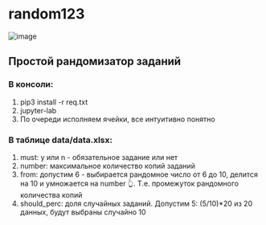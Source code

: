 # random123
![image](https://github.com/Alexots/random123/assets/115954644/84f5f2f7-856f-42f2-ab85-8b2f5d518483)

## Простой рандомизатор заданий 

### В консоли:
1) pip3 install -r req.txt 
2) jupyter-lab
3) По очереди исполняем ячейки, все интуитивно понятно

### В таблице data/data.xlsx:
1) must: y или n - обязательное задание или нет
2) number: максимальное количество копий заданий
3) from: допустим 6 - выбирается рандомное число от 6 до 10, делится на 10 и умножается на number 👆. Т.е. промежуток рандомного количества копий
4) should_perc: доля случайных заданий. Допустим 5: (5/10)*20  из 20 данных, будут выбраны случайно 10

